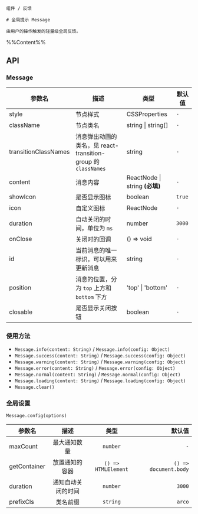 `````
组件 / 反馈

# 全局提示 Message

由用户的操作触发的轻量级全局反馈。
`````

%%Content%%

## API

### Message

|参数名|描述|类型|默认值|
|---|---|---|---|
|style|节点样式|CSSProperties |`-`|
|className|节点类名|string \| string[] |`-`|
|transitionClassNames|消息弹出动画的类名，见 react-transition-group 的 `classNames`|string |`-`|
|content|消息内容|ReactNode \| string  **(必填)**|`-`|
|showIcon|是否显示图标|boolean |`true`|
|icon|自定义图标|ReactNode |`-`|
|duration|自动关闭的时间，单位为 `ms`|number |`3000`|
|onClose|关闭时的回调|() => void |`-`|
|id|当前消息的唯一标识，可以用来更新消息|string |`-`|
|position|消息的位置，分为 `top` 上方和 `bottom` 下方|'top' \| 'bottom' |`-`|
|closable|是否显示关闭按钮|boolean |`-`|

### 使用方法

- `Message.info(content: String)` / `Message.info(config: Object)`
- `Message.success(content: String)` / `Message.success(config: Object)`
- `Message.warning(content: String)` / `Message.warning(config: Object)`
- `Message.error(content: String)` / `Message.error(config: Object)`
- `Message.normal(content: String)` / `Message.normal(config: Object)`
- `Message.loading(content: String)` / `Message.loading(config: Object)`
- `Message.clear()`

### 全局设置

`Message.config(options)`

|参数名|描述|类型|默认值|
|---|:---:|:---:|---:|
|maxCount|最大通知数量|`number`|`-`|
|getContainer|放置通知的容器|`() => HTMLElement`|`() => document.body`|
|duration|通知自动关闭的时间|`number`|`3000`|
|prefixCls|类名前缀|`string`|`arco`|

